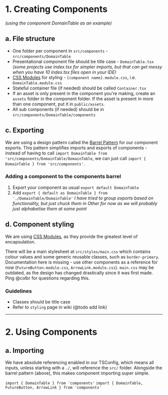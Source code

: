 # 1. Creating Components

*(using the component DomainTable as an example)*

## a. File structure

* One folder per component in `src/components` - `src/components/DomainTable`
* Presentational component file should be title case - `DomainTable.tsx` *(some projects use index.tsx for simpler imports, but that can get messy when you have 10 index.tsx files open in your IDE)*
* [CSS Modules](https://create-react-app.dev/docs/adding-a-css-modules-stylesheet/) for styling - `[component name].module.css`, i.e. `DomainTable.module.css`
* Stateful container file (if needed) should be called `Container.tsx`
* If an asset is only present in the component you're making, create an `assets` folder in the component folder. If the asset is present in more than one component, put it in `public/assets`.
* All sub components (if needed) should be in `src/components/DomainTable/components`

## c. Exporting

We are using a design pattern called the [Barrel Pattern](https://basarat.gitbook.io/typescript/main-1/barrel) for our component exports. This pattern simplifies imports and exports of components - instead of having to call `import DomainTable from 'src/components/DomainTable/DomainTable`, we can just call `import { DomainTable } from 'src/components'`.

### Adding a component to the components barrel

1. Export your component as usual `export default DomainTable`
2. Add `export { default as DomainTable } from './DomainTable/DomainTable'`
*I have tried to group exports based on functionality, but just chuck them in Other for now as we will probably just alphabetise them at some point*

## d. Component styling

We are using [CSS Modules](https://create-react-app.dev/docs/adding-a-css-modules-stylesheet/), as they provide the greatest level of encapsulation.

There will be a main stylesheet at `src/styles/main.css` which contains colour values and some generic reusable classes, such as `border-primary`. Documentation here is missing - use other components as a reference for now (`FutureButton.module.css`, `ArrowLink.module.css`). `main.css` may be outdated, as the design has changed drastically since it was first made. Ping @colbr for questions regarding this.

### Guidelines
* Classes should be title case
* Refer to `styling` page in wiki (@todo add link)

---

# 2. Using Components

## a. Importing

We have absolute referencing enabled in our TSConfig, which means all inputs, unless starting with a `./`, will reference the `src/` folder. Alongside the barrel pattern (above), this makes component importing super simple.

`import { DomainTable } from 'components'`
`import { DomainTable, FutureButton, ArrowLink } from 'components'`
